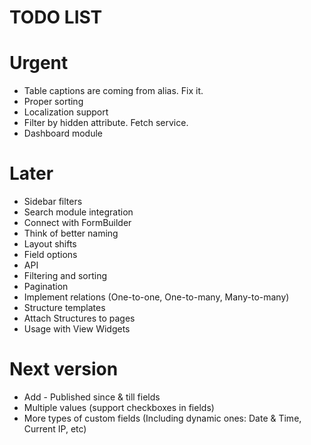 TODO LIST
=========

# Urgent

* Table captions are coming from alias. Fix it.
* Proper sorting
* Localization support
* Filter by hidden attribute. Fetch service.
* Dashboard module

# Later

* Sidebar filters
* Search module integration
* Connect with FormBuilder
* Think of better naming
* Layout shifts
* Field options
* API
* Filtering and sorting
* Pagination
* Implement relations (One-to-one, One-to-many, Many-to-many)
* Structure templates
* Attach Structures to pages
* Usage with View Widgets

# Next version

* Add - Published since & till fields
* Multiple values (support checkboxes in fields)
* More types of custom fields (Including dynamic ones: Date & Time, Current IP, etc)
